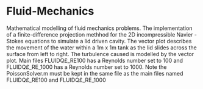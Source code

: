 # Fluid-Mechanics
Mathematical modelling of fluid mechanics problems.
The implementation of a finite-difference projection methhod for the 2D incompressible Navier -Stokes equations to simulate a lid driven cavity. 
The vector plot describes the movement of the water within a 1m x 1m tank as the lid slides across the surface from left to right.
The turbulence caused is modelled by the vector plot.
Main files FLUIDQ£_RE100 has a Reynolds number set to 100 and FLUIDQ£_RE_1000 has a Reynolds number set to 1000. 
Note the PoissonSolver.m must be kept in the same file as the main files named FLUIDQ£_RE100 and FLUIDQ£_RE_1000

